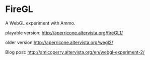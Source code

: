 # FireGL
A WebGL experiment with Ammo.

playable version: http://aperricone.altervista.org/fireGL1/

older version:http://aperricone.altervista.org/wegl2/

Blog post: http://amicoperry.altervista.org/en/webgl-experiment-2/
